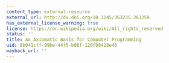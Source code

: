 ```yaml
---
content_type: external-resource
external_url: http://dx.doi.org/10.1145/363235.363259
has_external_license_warning: true
license: https://en.wikipedia.org/wiki/All_rights_reserved
status: ''
title: An Axiomatic Basis for Computer Programming
uid: 8b941cff-99be-44f5-b06f-126fb8428e46
wayback_url: ''
---
```

